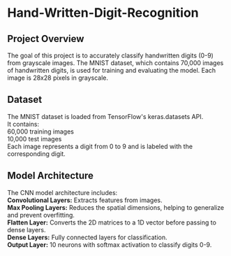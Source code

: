 # Hand-Written-Digit-Recognition


## Project Overview
The goal of this project is to accurately classify handwritten digits (0-9) from grayscale images. The MNIST dataset, which contains 70,000 images of handwritten digits, is used for training and evaluating the model. Each image is 28x28 pixels in grayscale.

## Dataset
The MNIST dataset is loaded from TensorFlow's keras.datasets API.  
It contains:  
60,000 training images  
10,000 test images  
Each image represents a digit from 0 to 9 and is labeled with the corresponding digit.

## Model Architecture
The CNN model architecture includes:  
**Convolutional Layers:** Extracts features from images.  
**Max Pooling Layers:** Reduces the spatial dimensions, helping to generalize and prevent overfitting.  
**Flatten Layer:** Converts the 2D matrices to a 1D vector before passing to dense layers.  
**Dense Layers:** Fully connected layers for classification.  
**Output Layer:** 10 neurons with softmax activation to classify digits 0-9.  

